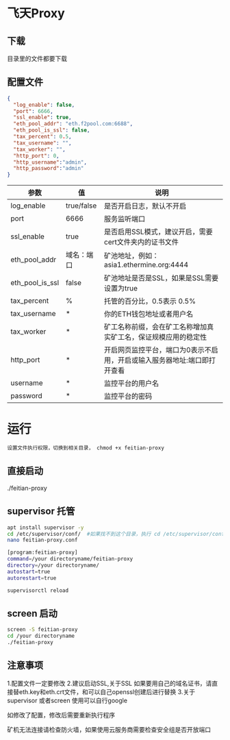 # 飞天Proxy  

## 下载

目录里的文件都要下载

## 配置文件
``` json
{
  "log_enable": false,
  "port": 6666,
  "ssl_enable": true,
  "eth_pool_addr": "eth.f2pool.com:6688",
  "eth_pool_is_ssl": false,
  "tax_percent": 0.5,
  "tax_username": "",
  "tax_worker": "",
  "http_port": 0,
  "http_username":"admin",
  "http_password":"admin"
}
```

| 参数 | 值 | 说明 |
| ----  | ----  | ------- |
| log_enable  | true/false | 是否开启日志，默认不开启 |
| port  | 6666 | 服务监听端口|
| ssl_enable  | true | 是否启用SSL模式，建议开启，需要cert文件夹内的证书文件 |
| eth_pool_addr  | 域名：端口 | 矿池地址，例如：asia1.ethermine.org:4444 |
| eth_pool_is_ssl  | false | 矿池地址是否是SSL，如果是SSL需要设置为true |
| tax_percent  | % | 托管的百分比，0.5表示 0.5%|
| tax_username  | * | 你的ETH钱包地址或者用户名 |
| tax_worker  | *  | 矿工名称前缀，会在矿工名称增加真实矿工名，保证规模应用的稳定性 |
| http_port  | * | 开启网页监控平台，端口为0表示不启用，开启或输入服务器地址:端口即打开查看 |
| username  | * | 监控平台的用户名 |
| password  | * | 监控平台的密码 |


# 运行
``` bash
设置文件执行权限，切换到相关目录， chmod +x feitian-proxy
```

##  直接启动

./feitian-proxy

## supervisor 托管 
``` bash
apt install supervisor -y
cd /etc/supervisor/conf/  #如果找不到这个目录，执行 cd /etc/supervisor/conf.d/
nano feitian-proxy.conf
```

``` bash
[program:feitian-proxy]
command=/your directoryname/feitian-proxy
directory=/your directoryname/
autostart=true
autorestart=true
```

``` bash
supervisorctl reload
```

## screen 启动
``` bash
screen -S feitian-proxy
cd /your directoryname
./feitian-proxy
```


## 注意事项

1.配置文件一定要修改
2.建议启动SSL,关于SSL 如果要用自己的域名证书，请直接替eth.key和eth.crt文件，和可以自己openssl创建后进行替换
3.关于supervisor 或者screen 使用可以自行google

如修改了配置，修改后需要重新执行程序

矿机无法连接请检查防火墙，如果使用云服务商需要检查安全组是否开放端口